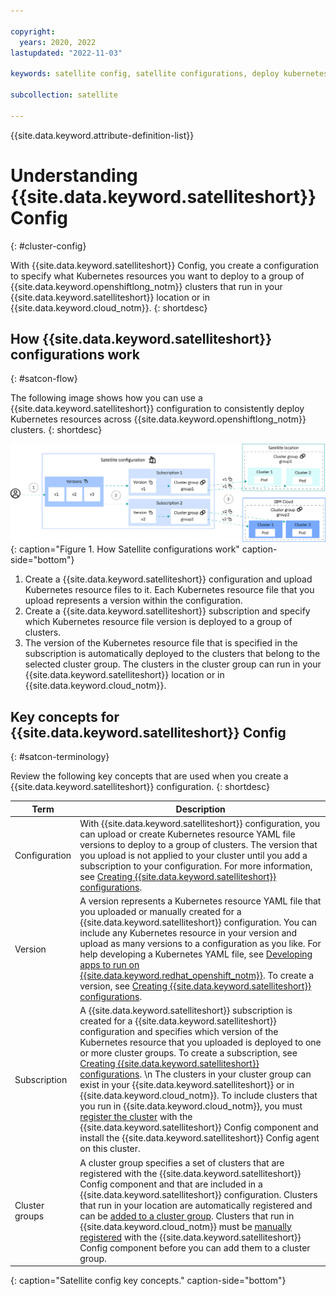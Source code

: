 ```yaml
---

copyright:
  years: 2020, 2022
lastupdated: "2022-11-03"

keywords: satellite config, satellite configurations, deploy kubernetes resources with satellite, satellite deploy apps, satellite subscription, satellite version

subcollection: satellite

---
```


{{site.data.keyword.attribute-definition-list}}

# Understanding {{site.data.keyword.satelliteshort}} Config
{: #cluster-config}

With {{site.data.keyword.satelliteshort}} Config, you create a configuration to specify what Kubernetes resources you want to deploy to a group of {{site.data.keyword.openshiftlong_notm}} clusters that run in your {{site.data.keyword.satelliteshort}} location or in {{site.data.keyword.cloud_notm}}.
{: shortdesc}

## How {{site.data.keyword.satelliteshort}} configurations work
{: #satcon-flow}

The following image shows how you can use a {{site.data.keyword.satelliteshort}} configuration to consistently deploy Kubernetes resources across {{site.data.keyword.openshiftlong_notm}} clusters.
{: shortdesc}

![How {{site.data.keyword.satelliteshort}} configurations work](/images/satcon.png){: caption="Figure 1. How Satellite configurations work" caption-side="bottom"}

1. Create a {{site.data.keyword.satelliteshort}} configuration and upload Kubernetes resource files to it. Each Kubernetes resource file that you upload represents a version within the configuration.
2. Create a {{site.data.keyword.satelliteshort}} subscription and specify which Kubernetes resource file version is deployed to a group of clusters.
3. The version of the Kubernetes resource file that is specified in the subscription is automatically deployed to the clusters that belong to the selected cluster group. The clusters in the cluster group can run in your {{site.data.keyword.satelliteshort}} location or in {{site.data.keyword.cloud_notm}}.

## Key concepts for {{site.data.keyword.satelliteshort}} Config
{: #satcon-terminology}

Review the following key concepts that are used when you create a {{site.data.keyword.satelliteshort}} configuration.
{: shortdesc}

|Term|Description|
|---------|-------------------|
|Configuration|With {{site.data.keyword.satelliteshort}} configuration, you can upload or create Kubernetes resource YAML file versions to deploy to a group of clusters. The version that you upload is not applied to your cluster until you add a subscription to your configuration. For more information, see [Creating {{site.data.keyword.satelliteshort}} configurations](/docs/satellite?topic=satellite-satcon-create).|
|Version|A version represents a Kubernetes resource YAML file that you uploaded or manually created for a {{site.data.keyword.satelliteshort}} configuration. You can include any Kubernetes resource in your version and upload as many versions to a configuration as you like. For help developing a Kubernetes YAML file, see [Developing apps to run on {{site.data.keyword.redhat_openshift_notm}}](/docs/openshift?topic=openshift-openshift_apps). To create a version, see [Creating {{site.data.keyword.satelliteshort}} configurations](/docs/satellite?topic=satellite-satcon-create). |
|Subscription|A {{site.data.keyword.satelliteshort}} subscription is created for a {{site.data.keyword.satelliteshort}} configuration and specifies which version of the Kubernetes resource that you uploaded is deployed to one or more cluster groups. To create a subscription, see [Creating {{site.data.keyword.satelliteshort}} configurations](/docs/satellite?topic=satellite-satcon-create).  \n The clusters in your cluster group can exist in your {{site.data.keyword.satelliteshort}} or in {{site.data.keyword.cloud_notm}}. To include clusters that you run in {{site.data.keyword.cloud_notm}}, you must [register the cluster](/docs/satellite?topic=satellite-setup-clusters-satconfig#register-openshift-clusters) with the {{site.data.keyword.satelliteshort}} Config component and install the {{site.data.keyword.satelliteshort}} Config agent on this cluster.|
|Cluster groups|A cluster group specifies a set of clusters that are registered with the {{site.data.keyword.satelliteshort}} Config component and that are included in a {{site.data.keyword.satelliteshort}} configuration. Clusters that run in your location are automatically registered and can be [added to a cluster group](/docs/satellite?topic=satellite-setup-clusters-satconfig#setup-clusters-satconfig-groups). Clusters that run in {{site.data.keyword.cloud_notm}} must be [manually registered](/docs/satellite?topic=satellite-setup-clusters-satconfig#register-openshift-clusters) with the {{site.data.keyword.satelliteshort}} Config component before you can add them to a cluster group. |
{: caption="Satellite config key concepts." caption-side="bottom"}

